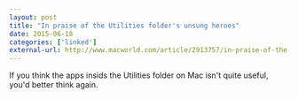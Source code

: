 ```yaml
---
layout: post
title: "In praise of the Utilities folder's unsung heroes"
date: 2015-06-18
categories: ['linked']
external-url: http://www.macworld.com/article/2913757/in-praise-of-the-utilities-folders-unsung-heroes.html
---
```


If you think the apps insids the Utilities folder on Mac isn't quite useful, you'd better think again.